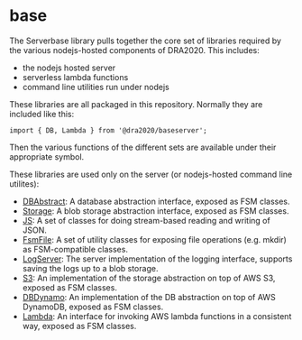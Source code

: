 # base
The Serverbase library pulls together the core set of libraries required by the various nodejs-hosted components of DRA2020.
This includes:

- the nodejs hosted server
- serverless lambda functions
- command line utilities run under nodejs

These libraries are all packaged in this repository. Normally they are included like this:

    import { DB, Lambda } from '@dra2020/baseserver';

Then the various functions of the different sets are available under their appropriate symbol.

These libraries are used only on the server (or nodejs-hosted command line utilites):

- [DBAbstract](./docs/dbabstract.md): A database abstraction interface, exposed as FSM classes.
- [Storage](./docs/storage.md): A blob storage abstraction interface, exposed as FSM classes.
- [JS](./docs/jsonstream.md): A set of classes for doing stream-based reading and writing of JSON.
- [FsmFile](./docs/fsmfile.md): A set of utility classes for exposing file operations (e.g. mkdir) as FSM-compatible classes.
- [LogServer](./docs/logserver.md): The server implementation of the logging interface, supports saving the logs up to
a blob storage.
- [S3](./docs/storages3.md): An implementation of the storage abstraction on top of AWS S3, exposed as FSM classes.
- [DBDynamo](./docs/dbdynamo.md): An implementation of the DB abstraction on top of AWS DynamoDB, exposed as FSM classes.
- [Lambda](.docs/lambda.md): An interface for invoking AWS lambda functions in a consistent way, exposed as FSM classes.
